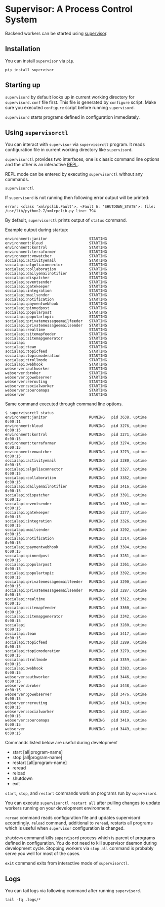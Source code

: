 # Supervisor: A Process Control System

Backend workers can be started using
[supervisor](http://supervisord.org).

## Installation

You can install `supervisor` via `pip`.

```shell
pip install supervisor
```

## Starting up

`supervisord` by default looks up in current working directory for
`supervisord.conf` file first.  This file is generated by `configure`
script.  Make sure you executed `configure` script before running
`supervisord`.

`supervisord` starts programs defined in configuration immediately.

## Using `supervisorctl`

You can interact with `supervisor` via `supervisorctl` program.  It
reads configuration file in current working directory like
`supervisord`.

`supervisorctl` provides two interfaces, one is classic command line
options and the other is an interactive
[REPL](https://en.wikipedia.org/wiki/Read–eval–print_loop).

REPL mode can be entered by executing `supervisorctl` without any
commands.

```shell
supervisorctl
```

If `supervisord` is not running then following error output will be
printed:

```
error: <class 'xmlrpclib.Fault'>, <Fault 6: 'SHUTDOWN_STATE'>: file: /usr/lib/python2.7/xmlrpclib.py line: 794
```

By default, `supervisorctl` prints output of `status` command.

Example output during startup:

```
environment:janitor                   STARTING
environment:kloud                     STARTING
environment:kontrol                   STARTING
environment:terraformer               STARTING
environment:vmwatcher                 STARTING
socialapi:activityemail               STARTING
socialapi:algoliaconnector            STARTING
socialapi:collaboration               STARTING
socialapi:dailyemailnotifier          STARTING
socialapi:dispatcher                  STARTING
socialapi:eventsender                 STARTING
socialapi:gatekeeper                  STARTING
socialapi:integration                 STARTING
socialapi:mailsender                  STARTING
socialapi:notification                STARTING
socialapi:paymentwebhook              STARTING
socialapi:pinnedpost                  STARTING
socialapi:popularpost                 STARTING
socialapi:populartopic                STARTING
socialapi:privatemessageemailfeeder   STARTING
socialapi:privatemessageemailsender   STARTING
socialapi:realtime                    STARTING
socialapi:sitemapfeeder               STARTING
socialapi:sitemapgenerator            STARTING
socialapi                             STARTING
socialapi:team                        STARTING
socialapi:topicfeed                   STARTING
socialapi:topicmoderation             STARTING
socialapi:trollmode                   STARTING
socialapi:webhook                     STARTING
webserver:authworker                  STARTING
webserver:broker                      STARTING
webserver:gowebserver                 STARTING
webserver:rerouting                   STARTING
webserver:socialworker                STARTING
webserver:sourcemaps                  STARTING
webserver                             STARTING
```

Same command executed through command line options.

```
$ supervisorctl status
environment:janitor                   RUNNING   pid 3638, uptime 0:00:11
environment:kloud                     RUNNING   pid 3276, uptime 0:00:15
environment:kontrol                   RUNNING   pid 3271, uptime 0:00:15
environment:terraformer               RUNNING   pid 3274, uptime 0:00:15
environment:vmwatcher                 RUNNING   pid 3273, uptime 0:00:15
socialapi:activityemail               RUNNING   pid 3380, uptime 0:00:15
socialapi:algoliaconnector            RUNNING   pid 3327, uptime 0:00:15
socialapi:collaboration               RUNNING   pid 3382, uptime 0:00:15
socialapi:dailyemailnotifier          RUNNING   pid 3416, uptime 0:00:15
socialapi:dispatcher                  RUNNING   pid 3391, uptime 0:00:15
socialapi:eventsender                 RUNNING   pid 3362, uptime 0:00:15
socialapi:gatekeeper                  RUNNING   pid 3277, uptime 0:00:15
socialapi:integration                 RUNNING   pid 3326, uptime 0:00:15
socialapi:mailsender                  RUNNING   pid 3292, uptime 0:00:15
socialapi:notification                RUNNING   pid 3314, uptime 0:00:15
socialapi:paymentwebhook              RUNNING   pid 3384, uptime 0:00:15
socialapi:pinnedpost                  RUNNING   pid 3281, uptime 0:00:15
socialapi:popularpost                 RUNNING   pid 3361, uptime 0:00:15
socialapi:populartopic                RUNNING   pid 3392, uptime 0:00:15
socialapi:privatemessageemailfeeder   RUNNING   pid 3290, uptime 0:00:15
socialapi:privatemessageemailsender   RUNNING   pid 3287, uptime 0:00:15
socialapi:realtime                    RUNNING   pid 3312, uptime 0:00:15
socialapi:sitemapfeeder               RUNNING   pid 3360, uptime 0:00:15
socialapi:sitemapgenerator            RUNNING   pid 3342, uptime 0:00:15
socialapi                             RUNNING   pid 3280, uptime 0:00:15
socialapi:team                        RUNNING   pid 3417, uptime 0:00:15
socialapi:topicfeed                   RUNNING   pid 3289, uptime 0:00:15
socialapi:topicmoderation             RUNNING   pid 3279, uptime 0:00:15
socialapi:trollmode                   RUNNING   pid 3359, uptime 0:00:15
socialapi:webhook                     RUNNING   pid 3383, uptime 0:00:15
webserver:authworker                  RUNNING   pid 3446, uptime 0:00:15
webserver:broker                      RUNNING   pid 3448, uptime 0:00:15
webserver:gowebserver                 RUNNING   pid 3476, uptime 0:00:15
webserver:rerouting                   RUNNING   pid 3418, uptime 0:00:15
webserver:socialworker                RUNNING   pid 3482, uptime 0:00:15
webserver:sourcemaps                  RUNNING   pid 3419, uptime 0:00:15
webserver                             RUNNING   pid 3449, uptime 0:00:15
```

Commands listed below are useful during development

- start [all|program-name]
- stop [all|program-name]
- restart [all|program-name]
- reread
- reload
- shutdown
- exit

`start`, `stop`, and `restart` commands work on programs run by
`supervisord`.

You can execute `supervisorctl restart all` after pulling changes to
update workers running on your development environment.

`reread` command reads configuration file and updates supervisord
accordingly.  `reload` command, additional to `reread`, restarts all
programs which is useful when `supervisor` configuration is changed.

`shutdown` command kills `supervisord` process which is parent of
programs defined in configuration.  You do not need to kill supervisor
daemon during development cycle.  Stopping workers via `stop all`
command is probably serve you well for most of the cases.

`exit` command exits from interactive mode of `supervisorctl`.

## Logs

You can tail logs via following command after running `supervisord`.

```shell
tail -fq .logs/*
```
